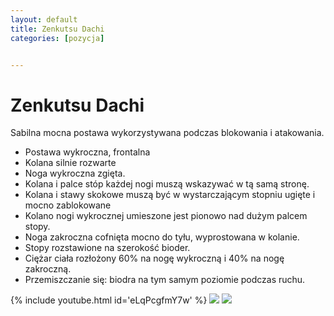 ```yaml
---
layout: default
title: Zenkutsu Dachi
categories: [pozycja]


---
```

# Zenkutsu Dachi

Sabilna mocna postawa wykorzystywana podczas blokowania i atakowania. 

* Postawa wykroczna, frontalna
* Kolana silnie rozwarte
* Noga wykroczna zgięta.
* Kolana i palce stóp każdej nogi muszą wskazywać w tą samą stronę.
* Kolana i stawy skokowe muszą być w wystarczającym stopniu ugięte i mocno zablokowane 
* Kolano nogi wykrocznej umieszone jest pionowo nad dużym palcem stopy.
* Noga zakroczna cofnięta mocno do tyłu, wyprostowana w kolanie.
* Stopy rozstawione na szerokość bioder.
* Ciężar ciała rozłożony 60% na nogę wykroczną i 40% na nogę zakroczną.
* Przemiszczanie się: biodra na tym samym poziomie podczas ruchu.



{% include youtube.html id='eLqPcgfmY7w' %} 
![][pozycja]
![][pozycja-stop]

[pozycja]: /images/karate_pozycje/zen-kutsu-dachi.jpg

[pozycja-stop]:  /images/karate_pozycje/stance-zen-kutsu-dachi.png


